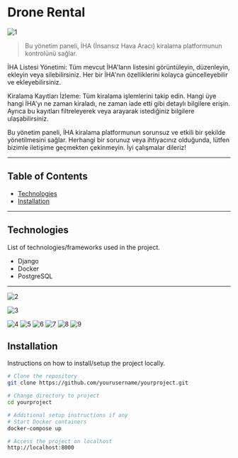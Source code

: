 # Drone Rental

![1](https://github.com/ozdemirsafak/Drone-Rental-Project/assets/80720849/ab6c9f4f-8a56-471c-9a4b-7509bcdb0a13)


> Bu yönetim paneli, İHA (İnsansız Hava Aracı) kiralama platformunun kontrolünü sağlar.

İHA Listesi Yönetimi: Tüm mevcut İHA'ların listesini görüntüleyin, düzenleyin, ekleyin veya silebilirsiniz. Her bir İHA'nın özelliklerini kolayca güncelleyebilir ve ekleyebilirsiniz.

Kiralama Kayıtları İzleme: Tüm kiralama işlemlerini takip edin. Hangi üye hangi İHA'yı ne zaman kiraladı, ne zaman iade etti gibi detaylı bilgilere erişin. Ayrıca bu kayıtları filtreleyerek veya arayarak istediğiniz bilgilere ulaşabilirsiniz.

Bu yönetim paneli, İHA kiralama platformunun sorunsuz ve etkili bir şekilde yönetilmesini sağlar. Herhangi bir sorunuz veya ihtiyacınız olduğunda, lütfen bizimle iletişime geçmekten çekinmeyin. İyi çalışmalar dileriz!

---

## Table of Contents

- [Technologies](#technologies)
- [Installation](#installation)

---


## Technologies

List of technologies/frameworks used in the project.

- Django
- Docker
- PostgreSQL

---
![2](https://github.com/ozdemirsafak/Drone-Rental-Project/assets/80720849/e81e4cf2-3667-456a-83a4-af01c083cc89)

![3](https://github.com/ozdemirsafak/Drone-Rental-Project/assets/80720849/ba9d790c-a647-4a2a-8354-0282c1618ec7)


![4](https://github.com/ozdemirsafak/Drone-Rental-Project/assets/80720849/e6fdcecd-301e-4cd7-b11f-486bc72d13bf)
![5](https://github.com/ozdemirsafak/Drone-Rental-Project/assets/80720849/642ed8b0-86de-4892-b3fc-0e4e122ffe93)
![6](https://github.com/ozdemirsafak/Drone-Rental-Project/assets/80720849/a35d6bb5-6b16-48f6-b1a6-18af7faba958)
![7](https://github.com/ozdemirsafak/Drone-Rental-Project/assets/80720849/29831818-245d-445b-83a9-0aec348bedb5)
![8](https://github.com/ozdemirsafak/Drone-Rental-Project/assets/80720849/08c0a57c-dcaf-4ef4-b8bc-6d8c3dcf5e93)
![9](https://github.com/ozdemirsafak/Drone-Rental-Project/assets/80720849/1c704b2f-a6bc-46a5-af9e-88992054a2e1)


## Installation

Instructions on how to install/setup the project locally.

```bash
# Clone the repository
git clone https://github.com/yourusername/yourproject.git

# Change directory to project
cd yourproject

# Additional setup instructions if any
# Start Docker containers
docker-compose up

# Access the project on localhost
http://localhost:8000

